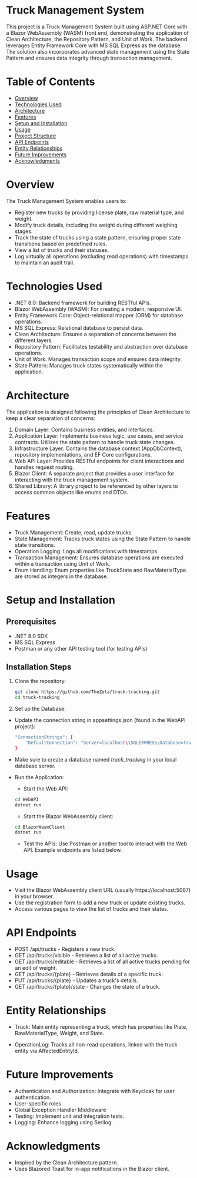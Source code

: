 # Truck Management System

This project is a Truck Management System built using ASP.NET Core with a Blazor WebAssembly (WASM) front end, demonstrating the application of Clean Architecture, the Repository Pattern, and Unit of Work. The backend leverages Entity Framework Core with MS SQL Express as the database. The solution also incorporates advanced state management using the State Pattern and ensures data integrity through transaction management.
# Table of Contents

- [Overview](#overview)
- [Technologies Used](#technologies-used)
- [Architecture](#architecture)
- [Features](#features)
- [Setup and Installation](#setup-and-installation)
- [Usage](#usage)
- [Project Structure](#project-structure)
- [API Endpoints](#api-endpoints)
- [Entity Relationships](#entity-relationships)
- [Future Improvements](#future-improvements)
- [Acknowledgments](#acknowledgments)

# Overview

The Truck Management System enables users to:

* Register new trucks by providing license plate, raw material type, and weight.
* Modify truck details, including the weight during different weighing stages.
* Track the state of trucks using a state pattern, ensuring proper state transitions based on predefined rules.
* View a list of trucks and their statuses.
* Log virtually all operations (excluding read operations) with timestamps to maintain an audit trail.

# Technologies Used

* .NET 8.0: Backend framework for building RESTful APIs.
* Blazor WebAssembly (WASM): For creating a modern, responsive UI.
* Entity Framework Core: Object-relational mapper (ORM) for database operations.
* MS SQL Express: Relational database to persist data.
* Clean Architecture: Ensures a separation of concerns between the different layers.
* Repository Pattern: Facilitates testability and abstraction over database operations.
* Unit of Work: Manages transaction scope and ensures data integrity.
* State Pattern: Manages truck states systematically within the application.

# Architecture

The application is designed following the principles of Clean Architecture to keep a clear separation of concerns:

1. Domain Layer: Contains business entities, and interfaces.
2. Application Layer: Implements business logic, use cases, and service contracts. Utilizes the state pattern to handle truck state changes.
3. Infrastructure Layer: Contains the database context (AppDbContext), repository implementations, and EF Core configurations.
4. Web API Layer: Provides RESTful endpoints for client interactions and handles request routing.
5. Blazor Client: A separate project that provides a user interface for interacting with the truck management system.
6. Shared Library: A library project to be referenced by other layers to access common objects like enums and DTOs.

# Features

* Truck Management: Create, read, update trucks.
* State Management: Tracks truck states using the State Pattern to handle state transitions.
* Operation Logging: Logs all modifications with timestamps.
* Transaction Management: Ensures database operations are executed within a transaction using Unit of Work.
* Enum Handling: Enum properties like TruckState and RawMaterialType are stored as integers in the database.

# Setup and Installation
## Prerequisites

* .NET 8.0 SDK
* MS SQL Express
* Postman or any other API testing tool (for testing APIs)

## Installation Steps

1. Clone the repository:

    ```bash
    git clone https://github.com/TheZeta/truck-tracking.git
    cd truck-tracking
    ```
2. Set up the Database:

* Update the connection string in appsettings.json (found in the WebAPI project):

    ```bash
    "ConnectionStrings": {
        "DefaultConnection": "Server=localhost\\SQLEXPRESS;Database=truck_tracking;Trusted_Connection=True;TrustServerCertificate=True;"
    }
    ```
* Make sure to create a database named *truck_tracking* in your local database server.
* Run the Application:

    * Start the Web API:
    ```bash
    cd WebAPI
    dotnet run
    ```
    * Start the Blazor WebAssembly client:
    ```bash
    cd BlazorWasmClient
    dotnet run
    ```

    * Test the APIs: Use Postman or another tool to interact with the Web API. Example endpoints are listed below.

# Usage

* Visit the Blazor WebAssembly client URL (usually https://localhost:5067) in your browser.
* Use the registration form to add a new truck or update existing trucks.
* Access various pages to view the list of trucks and their states.

# API Endpoints

* POST /api/trucks - Registers a new truck.
* GET /api/trucks/visible - Retrieves a list of all active trucks.
* GET /api/trucks/editable - Retrieves a list of all active trucks pending for an edit of weight.
* GET /api/trucks/{plate} - Retrieves details of a specific truck.
* PUT /api/trucks/{plate} - Updates a truck's details.
* GET /api/trucks/{plate}/state - Changes the state of a truck.

# Entity Relationships

* Truck: Main entity representing a truck, which has properties like Plate, RawMaterialType, Weight, and State.

* OperationLog: Tracks all non-read operations, linked with the truck entity via AffectedEntityId.

# Future Improvements

* Authentication and Authorization: Integrate with Keycloak for user authentication.
* User-specific roles
* Global Exception Handler Middleware
* Testing: Implement unit and integration tests.
* Logging: Enhance logging using Serilog.


# Acknowledgments

* Inspired by the Clean Architecture pattern.
* Uses Blazored Toast for in-app notifications in the Blazor client.